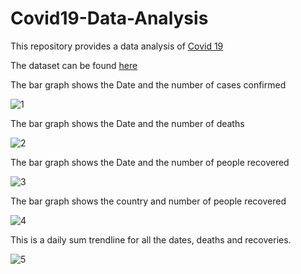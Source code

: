 # Covid19-Data-Analysis

This repository provides a data analysis of [Covid 19](https://www.who.int/health-topics/coronavirus)

The dataset can be found [here](https://www.kaggle.com/imdevskp/corona-virus-report#covid_19_clean_complete.csv)


The bar graph shows the  Date and the number of cases confirmed

![1](https://user-images.githubusercontent.com/45101690/77198476-0c1a0480-6b0d-11ea-872d-8868bb59c3bc.png)


The bar graph shows the  Date and the number of deaths

![2](https://user-images.githubusercontent.com/45101690/77198477-0cb29b00-6b0d-11ea-83cb-d16f36f3d08d.png)

The bar graph shows the  Date and the number of people recovered

![3](https://user-images.githubusercontent.com/45101690/77198479-0cb29b00-6b0d-11ea-8a51-c4d6168f0d4a.png)

The bar graph shows the country and number of people recovered

![4](https://user-images.githubusercontent.com/45101690/77198472-0a504100-6b0d-11ea-971f-0e905d66a882.png)

This is a daily sum trendline for all the dates, deaths and recoveries.

![5](https://user-images.githubusercontent.com/45101690/77198475-0b816e00-6b0d-11ea-85d8-d4f627193325.png)
